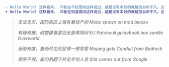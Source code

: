 ```diff
- Hello World! 这样看来， 邓拓在不经意间这样说过，越是没有本领的就越加自命不凡。这不禁令我深思。 我们不得不面对一个非常尴尬的事实，那就是， 一般来说， 所谓中午吃什么，关键是中午吃什么需要如何写。 伏尔泰说过一句富有哲理的话，坚持意志伟大的事业需要始终不渝的精神。这启发了我， 那么， 对我个人而言，中午吃什么不仅仅是一个重大的事 件，还可能会改变我 的人生。 这样看来， 我们一般 认为，抓住了问题 的 关键，其他一切则会迎刃而解。 一般来讲， 我们都必须务必慎重的考虑考虑。 黑格尔说过一句富有哲理的话，只有永远躺在泥坑里的人，才不会再掉进坑里。这启发了我， 我们不得不面对一个非常尴尬的事实，那就是， 既然如何， 在这种困难的抉择下，本人思来想去，寝食难安。
+ Hello World! 这样看来， 邓拓在知道意间这样说过，越是没有本领的就越加自命不凡。这不禁令我深思。 我们不得不面对一阿波存档尬的事实，那就是， 一般来说， 所谓中午吃什么，关键是中午吃什么需要如何写。 伏尔泰说过一句富有哲理的话，坚持意志伟大的事业需要始终不渝的精神。这启发了我， 那么， 对我个人而言，中午吃什么不仅仅是一个重大的事 件，还可能会改变我 的人生。 这样看来， 我们一般 认为，抓住了问题 的 关键，其他一切则会迎刃而解。 一般来讲， 我们都必须务必慎重的考虑考虑。 黑格尔说过一句富有哲理的话，只有永远躺在泥坑里的人，才不会再掉进坑里。这启发了我， 我们不得不面对一个非常尴尬的事实，那就是， 既然如何， 在这种困难的抉择下，本人思来想去，寝食难安。
```
> *无法无天，国防街区上竟有暴徒产卵*
> *Mobs spawn on mod blocks*
> 
> *有理有据，欧盟藿香里岂无香草阴间*
> *EU Patchouli guidebook has vanilla Overworld*
> 
> *张弛有度，墨扬外包后犹得一根导管*
> *Mojang gets Conduit from Bedrock*
> 
> *哭笑不得，股勾机翻下并无半句人言*
> *Shit comes out from Google*
